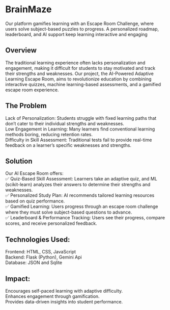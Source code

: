 # BrainMaze
Our platform gamifies learning with an Escape Room Challenge, where users solve subject-based puzzles to progress. A personalized roadmap, leaderboard, and AI support keep learning interactive and engaging

## Overview
The traditional learning experience often lacks personalization and engagement, making it difficult for students to stay motivated and track their strengths and weaknesses. Our project, the AI-Powered Adaptive Learning Escape Room, aims to revolutionize education by combining interactive quizzes, machine learning-based assessments, and a gamified escape room experience.

## The Problem
Lack of Personalization: Students struggle with fixed learning paths that don’t cater to their individual strengths and weaknesses.  
Low Engagement in Learning: Many learners find conventional learning methods boring, reducing retention rates.  
Difficulty in Skill Assessment: Traditional tests fail to provide real-time feedback on a learner’s specific weaknesses and strengths.  

## Solution
Our AI Escape Room offers:  
✅ Quiz-Based Skill Assessment: Learners take an adaptive quiz, and ML (scikit-learn) analyzes their answers to determine their strengths and weaknesses.  
✅ Personalized Study Plan: AI recommends tailored learning resources based on quiz performance.  
✅ Gamified Learning: Users progress through an escape room challenge where they must solve subject-based questions to advance.  
✅ Leaderboard & Performance Tracking: Users see their progress, compare scores, and receive personalized feedback.  

## Technologies Used:
Frontend: HTML, CSS, JavaScript  
Backend: Flask (Python), Gemini Api  
Database: JSON and Sqlite  

## Impact:
Encourages self-paced learning with adaptive difficulty.  
Enhances engagement through gamification.  
Provides data-driven insights into student performance.  
